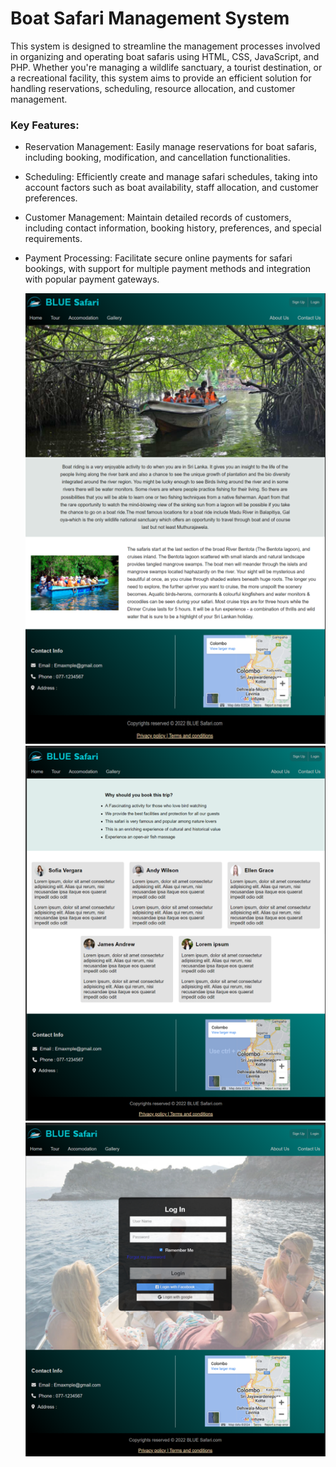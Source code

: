 # Boat Safari Management System

This system is designed to streamline the management processes involved in organizing and operating boat safaris using HTML, CSS, JavaScript, and PHP. Whether you're managing a wildlife sanctuary, a tourist destination, or a recreational facility, this system aims to provide an efficient solution for handling reservations, scheduling, resource allocation, and customer management.

### Key Features:

- Reservation Management: Easily manage reservations for boat safaris, including booking, modification, and cancellation functionalities.

- Scheduling: Efficiently create and manage safari schedules, taking into account factors such as boat availability, staff allocation, and customer preferences.

- Customer Management: Maintain detailed records of customers, including contact information, booking history, preferences, and special requirements.

- Payment Processing: Facilitate secure online payments for safari bookings, with support for multiple payment methods and integration with popular payment gateways.


    <img src="home.png" width="500px">
    
    <img src="about us.png" width="500px">

    <img src="login.png" width="500px">



  

